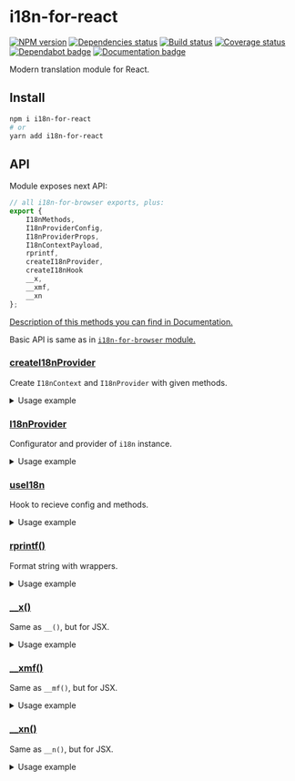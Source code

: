 # i18n-for-react

[![NPM version][npm]][npm-url]
[![Dependencies status][deps]][deps-url]
[![Build status][build]][build-url]
[![Coverage status][coverage]][coverage-url]
[![Dependabot badge][dependabot]][dependabot-url]
[![Documentation badge][documentation]][documentation-url]

[npm]: https://img.shields.io/npm/v/i18n-for-react.svg
[npm-url]: https://npmjs.com/package/i18n-for-react

[deps]: https://david-dm.org/TrigenSoftware/i18n-for-react.svg
[deps-url]: https://david-dm.org/TrigenSoftware/i18n-for-react

[build]: http://img.shields.io/travis/com/TrigenSoftware/i18n-for-react/master.svg
[build-url]: https://travis-ci.com/TrigenSoftware/i18n-for-react

[coverage]: https://img.shields.io/coveralls/TrigenSoftware/i18n-for-react.svg
[coverage-url]: https://coveralls.io/r/TrigenSoftware/i18n-for-react

[dependabot]: https://api.dependabot.com/badges/status?host=github&repo=TrigenSoftware/i18n-for-react
[dependabot-url]: https://dependabot.com/

[documentation]: https://img.shields.io/badge/API-Documentation-2b7489.svg
[documentation-url]: https://trigensoftware.github.io/i18n-for-react

Modern translation module for React.

## Install

```sh
npm i i18n-for-react
# or
yarn add i18n-for-react
```

## API

Module exposes next API:

```js
// all i18n-for-browser exports, plus:
export {
    I18nMethods,
    I18nProviderConfig,
    I18nProviderProps,
    I18nContextPayload,
    rprintf,
    createI18nProvider,
    createI18nHook
    __x,
    __xmf,
    __xn
};
```

[Description of this methods you can find in Documentation.](https://trigensoftware.github.io/i18n-for-react/index.html)

Basic API is same as in [`i18n-for-browser` module.](https://github.com/TrigenSoftware/i18n-for-browser)

### [createI18nProvider](https://trigensoftware.github.io/i18n-for-react/modules/_src_createi18nprovider_.html#createi18nprovider)

Create `I18nContext` and `I18nProvider` with given methods.

<details>
    <summary>Usage example</summary>

```js
/**
 * Basic example 
 */
const {
    /**
     * Config and methods provider.
     */
    I18nProvider,
    /**
     * Context with config and methods.
     */
    I18nContext,
    /**
     * Hook to recieve config and methods.
     */
    useI18n
} = createI18nProvider(
    /**
     * Methods for binding and providing.
     */
    {
        __,
        __x
    },
    /**
     * Config defaults.
     */
    {
        /* ... */
        cookieName: 'yourcookiename'
    }
);
```

</details>

### [I18nProvider](https://trigensoftware.github.io/i18n-for-react/modules/_src_createi18nprovider_.html#createi18nprovider)

Configurator and provider of `i18n` instance.

<details>
    <summary>Usage example</summary>

```jsx
/**
 * Root context configuration
 */
<I18nProvider
    locale='en'
    locales={{
        en: {/* ... */},
        ru: {/* ... */}
    }}
>
    {/* ... */}
</I18nProvider>
/**
 * Fork context
 */
<I18nProvider
    locale='en'
    locales={{
        en: {/* ... */},
        ru: {/* ... */}
    }}
>
    {/* ... */}
    <I18nProvider
        locales={{
            en: {/* ... */},
            ru: {/* ... */}
        }}
    >
        {/* ... */}
    </I18nProvider>
</I18nProvider>
```

</details>

### [useI18n](https://trigensoftware.github.io/i18n-for-react/modules/_src_createi18nprovider_.html#createi18nprovider)

Hook to recieve config and methods.

<details>
    <summary>Usage example</summary>

```js
/**
 * Basic example 
 */
function SomeComponent() {
    const {
        __
    } = useI18n();

    return __`cat`;
}
/**
 * Fork instance
 */
function SomeComponent() {
    const {
        __
    } = useI18n({
        locales: /* ... */
    });

    return __`cat`;
}
```

</details>

### [rprintf()](https://trigensoftware.github.io/i18n-for-react/modules/_src_rprintf_.html#rprintf)

Format string with wrappers.

<details>
    <summary>Usage example</summary>

```jsx
/**
 * Wrap with React-elements
 */
rprintf('Hi, <>John</>!', [<b/>])
/**
 * or handle with functions
 */
rprintf('Hi, <>John</>!', [_ => `<b>${_}</b>`])
```

</details>

### [__x()](https://trigensoftware.github.io/i18n-for-react/modules/_src_index_.html#__x)

Same as `__()`, but for JSX.

<details>
    <summary>Usage example</summary>

```jsx
/**
 * Same as `__()`
 */
__x('Hi, %s!', 'John')
/**
 * And with wrappers
 */
__x('Hi, <>%s</>!', 'John', [<b/>])
```

</details>

### [__xmf()](https://trigensoftware.github.io/i18n-for-react/modules/_src_index_.html#__xmf)

Same as `__mf()`, but for JSX.

<details>
    <summary>Usage example</summary>

```jsx
/**
 * Same as `__mf()`
 */
__xmf('Hi, {username}!', { username: 'John' })
/**
 * And with wrappers
 */
__xmf('Hi, <>{username}</>!', { username: 'John' }, [<b/>])
```

</details>

### [__xn()](https://trigensoftware.github.io/i18n-for-react/modules/_src_index_.html#__xn)

Same as `__n()`, but for JSX.

<details>
    <summary>Usage example</summary>

```jsx
/**
 * Same as `__xn()`
 */
__xn('I have %s cats.', 2)
/**
 * And with wrappers
 */
__xn('I have <>%s</> cats.', 2, [<b/>])
```

</details>
